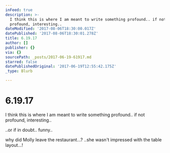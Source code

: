 ```yaml
---
inFeed: true
description: >-
  I think this is where I am meant to write something profound.. if not
  profound, interesting..
dateModified: '2017-08-06T18:30:00.017Z'
datePublished: '2017-08-06T18:30:01.278Z'
title: 6.19.17
author: []
publisher: {}
via: {}
sourcePath: _posts/2017-06-19-61917.md
starred: false
datePublishedOriginal: '2017-06-19T12:55:42.175Z'
_type: Blurb

---
```

# 6.19.17

I think this is where I am meant to write something profound.. if not profound, interesting..

..or if in doubt.. funny..

why did Molly leave the restaurant...? ..she wasn't impressed with the table layout...!